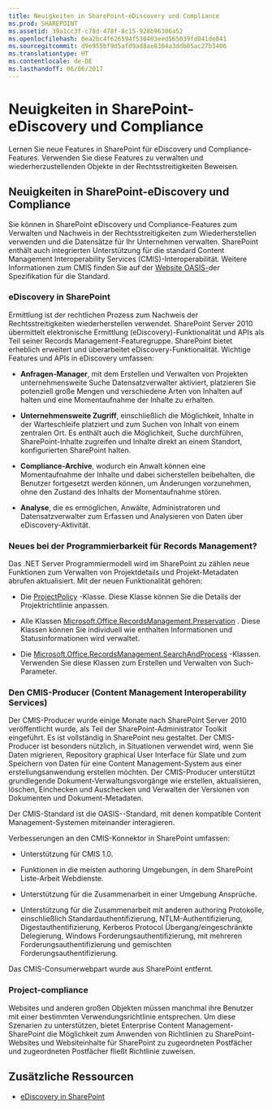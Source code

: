 ```yaml
---
title: Neuigkeiten in SharePoint-eDiscovery und Compliance
ms.prod: SHAREPOINT
ms.assetid: 39a1cc3f-c78d-478f-8c15-928b96386a52
ms.openlocfilehash: 0ea2bc4f626594f530403eed565039fd041de841
ms.sourcegitcommit: d9e955bf9d5afd9ad8ae8304a3ddb85ac27b3406
ms.translationtype: HT
ms.contentlocale: de-DE
ms.lasthandoff: 06/06/2017
---
```

# <a name="whats-new-in-sharepoint-ediscovery-and-compliance"></a>Neuigkeiten in SharePoint-eDiscovery und Compliance
Lernen Sie neue Features in SharePoint für eDiscovery und Compliance-Features. Verwenden Sie diese Features zu verwalten und wiederherzustellenden Objekte in der Rechtsstreitigkeiten Beweisen.
## <a name="whats-new-in-sharepoint-ediscovery-and-compliance"></a>Neuigkeiten in SharePoint-eDiscovery und Compliance

Sie können in SharePoint eDiscovery und Compliance-Features zum Verwalten und Nachweis in der Rechtsstreitigkeiten zum Wiederherstellen verwenden und die Datensätze für Ihr Unternehmen verwalten. SharePoint enthält auch integrierten Unterstützung für die standard Content Management Interoperability Services (CMIS)-Interoperabilität. Weitere Informationen zum CMIS finden Sie auf der  [Website OASIS-](https://www.oasis-open.org/committees/tc_home.php?wg_abbrev=cmis)der Spezifikation für die Standard.
  
    
    

### <a name="ediscovery-in-sharepoint"></a>eDiscovery in SharePoint

Ermittlung ist der rechtlichen Prozess zum Nachweis der Rechtsstreitigkeiten wiederherstellen verwendet. SharePoint Server 2010 übermittelt elektronische Ermittlung (eDiscovery)-Funktionalität und APIs als Teil seiner Records Management-Featuregruppe. SharePoint bietet erheblich erweitert und überarbeitet eDiscovery-Funktionalität. Wichtige Features und APIs in eDiscovery umfassen:
  
    
    

- **Anfragen-Manager**, mit dem Erstellen und Verwalten von Projekten unternehmensweite Suche Datensatzverwalter aktiviert, platzieren Sie potenziell große Mengen und verschiedene Arten von Inhalten auf halten und eine Momentaufnahme der Inhalte zu erhalten.
    
  
- **Unternehmensweite Zugriff**, einschließlich die Möglichkeit, Inhalte in der Warteschleife platziert und zum Suchen von Inhalt von einem zentralen Ort. Es enthält auch die Möglichkeit, Suche durchführen, SharePoint-Inhalte zugreifen und Inhalte direkt an einem Standort, konfigurierten SharePoint halten.
    
  
- **Compliance-Archive**, wodurch ein Anwalt können eine Momentaufnahme der Inhalte und dabei sicherstellen beibehalten, die Benutzer fortgesetzt werden können, um Änderungen vorzunehmen, ohne den Zustand des Inhalts der Momentaufnahme stören.
    
  
- **Analyse**, die es ermöglichen, Anwälte, Administratoren und Datensatzverwalter zum Erfassen und Analysieren von Daten über eDiscovery-Aktivität.
    
  

### <a name="whats-new-with-records-management-programmability"></a>Neues bei der Programmierbarkeit für Records Management?

Das .NET Server Programmiermodell wird im SharePoint zu zählen neue Funktionen zum Verwalten von Projektdetails und Projekt-Metadaten abrufen aktualisiert. Mit der neuen Funktionalität gehören:
  
    
    

- Die  [ProjectPolicy](https://msdn.microsoft.com/library/Microsoft.Office.RecordsManagement.InformationPolicy.ProjectPolicy.aspx) -Klasse. Diese Klasse können Sie die Details der Projektrichtlinie anpassen.
    
  
- Alle Klassen  [Microsoft.Office.RecordsManagement.Preservation](https://msdn.microsoft.com/library/Microsoft.Office.RecordsManagement.Preservation.aspx) . Diese Klassen können Sie individuell wie enthalten Informationen und Statusinformationen wird verwaltet.
    
  
- Die  [Microsoft.Office.RecordsManagement.SearchAndProcess](https://msdn.microsoft.com/library/Microsoft.Office.RecordsManagement.SearchAndProcess.aspx) -Klassen. Verwenden Sie diese Klassen zum Erstellen und Verwalten von Such-Parameter.
    
  

### <a name="the-content-management-interoperability-services-cmis-producer"></a>Den CMIS-Producer (Content Management Interoperability Services)

Der CMIS-Producer wurde einige Monate nach SharePoint Server 2010 veröffentlicht wurde, als Teil der SharePoint-Administrator Toolkit eingeführt. Es ist vollständig in SharePoint neu gestaltet. Der CMIS-Producer ist besonders nützlich, in Situationen verwendet wird, wenn Sie Daten migrieren, Repository graphical User Interface für Slate und zum Speichern von Daten für eine Content Management-System aus einer erstellungsanwendung erstellen möchten. Der CMIS-Producer unterstützt grundlegende Dokument-Verwaltungsvorgänge wie erstellen, aktualisieren, löschen, Einchecken und Auschecken und Verwalten der Versionen von Dokumenten und Dokument-Metadaten.
  
    
    
Der CMIS-Standard ist die OASIS--Standard, mit denen kompatible Content Management-Systemen miteinander interagieren.
  
    
    
Verbesserungen an den CMIS-Konnektor in SharePoint umfassen:
  
    
    

- Unterstützung für CMIS 1.0.
    
  
- Funktionen in die meisten authoring Umgebungen, in dem SharePoint Liste-Arbeit Webdienste.
    
  
- Unterstützung für die Zusammenarbeit in einer Umgebung Ansprüche.
    
  
- Unterstützung für die Zusammenarbeit mit anderen authoring Protokolle, einschließlich Standardauthentifizierung, NTLM-Authentifizierung, Digestauthentifizierung, Kerberos Protocol Übergang/eingeschränkte Delegierung, Windows Forderungsauthentifizierung, mit mehreren Forderungsauthentifizierung und gemischten Forderungsauthentifizierung.
    
  
Das CMIS-Consumerwebpart wurde aus SharePoint entfernt.
  
    
    

### <a name="project-compliance"></a>Project-compliance

Websites und anderen großen Objekten müssen manchmal ihre Benutzer mit einer bestimmten Verwendungsrichtlinie entsprechen. Um diese Szenarien zu unterstützen, bietet Enterprise Content Management- SharePoint die Möglichkeit zum Anwenden von Richtlinien zu SharePoint-Websites und Websiteinhalte für SharePoint zu zugeordneten Postfächer und zugeordneten Postfächer fließt Richtlinie zuweisen.
  
    
    

## <a name="additional-resources"></a>Zusätzliche Ressourcen
<a name="bk_addresources"> </a>


-  [eDiscovery in SharePoint](ediscovery-in-sharepoint)
    
  

